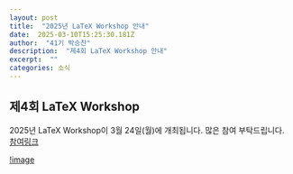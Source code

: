 ```yaml
---
layout: post 
title:  "2025년 LaTeX Workshop 안내" 
date:  2025-03-10T15:25:30.181Z 
author:  "41기 박승찬" 
description:  "제4회 LaTeX Workshop 안내" 
excerpt:  "" 
categories: 소식 
---
```


## 제4회 LaTeX Workshop

2025년 LaTeX Workshop이 3월 24일(월)에 개최됩니다. 많은 참여 부탁드립니다.
<a href = "https://forms.gle/5cFfB2jJ8XNu9p9t5">참여링크</a>

[!image](../../../../../img/post/gshsworkshoppost.png)